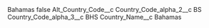 <?xml version="1.0" encoding="UTF-8"?>
<CustomMetadata xmlns="http://soap.sforce.com/2006/04/metadata" xmlns:xsi="http://www.w3.org/2001/XMLSchema-instance" xmlns:xsd="http://www.w3.org/2001/XMLSchema">
    <label>Bahamas</label>
    <protected>false</protected>
    <values>
        <field>Alt_Country_Code__c</field>
        <value xsi:nil="true"/>
    </values>
    <values>
        <field>Country_Code_alpha_2__c</field>
        <value xsi:type="xsd:string">BS</value>
    </values>
    <values>
        <field>Country_Code_alpha_3__c</field>
        <value xsi:type="xsd:string">BHS</value>
    </values>
    <values>
        <field>Country_Name__c</field>
        <value xsi:type="xsd:string">Bahamas</value>
    </values>
</CustomMetadata>
